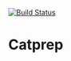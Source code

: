 [![Build Status](https://travis-ci.org/nel215/catprep.svg?branch=master)](https://travis-ci.org/nel215/catprep)

# Catprep

